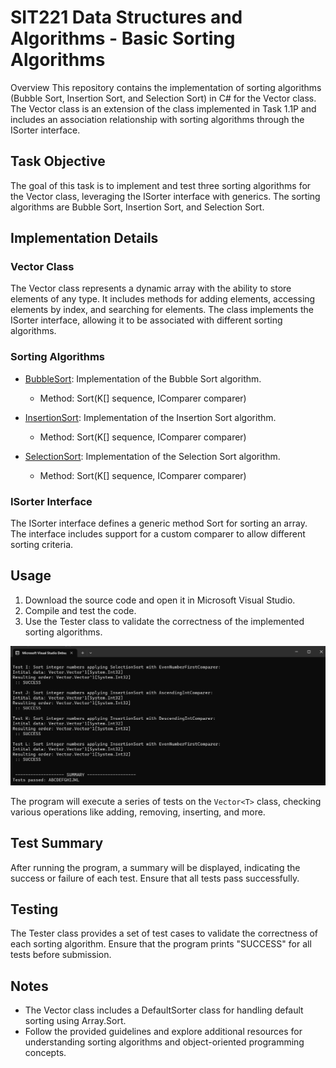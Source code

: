 # SIT221 Data Structures and Algorithms - Basic Sorting Algorithms

Overview
This repository contains the implementation of sorting algorithms (Bubble Sort, Insertion Sort, and Selection Sort) in C# for the Vector class. The Vector class is an extension of the class implemented in Task 1.1P and includes an association relationship with sorting algorithms through the ISorter interface.

## Task Objective

The goal of this task is to implement and test three sorting algorithms for the Vector class, leveraging the ISorter interface with generics. The sorting algorithms are Bubble Sort, Insertion Sort, and Selection Sort.

## Implementation Details

### Vector Class

The Vector class represents a dynamic array with the ability to store elements of any type.
It includes methods for adding elements, accessing elements by index, and searching for elements.
The class implements the ISorter interface, allowing it to be associated with different sorting algorithms.

### Sorting Algorithms

- [BubbleSort](./BasicSorting_Solutions/BubbleSort.cs): Implementation of the Bubble Sort algorithm.
  - Method: Sort<K>(K[] sequence, IComparer<K> comparer)

- [InsertionSort](./BasicSorting_Solutions/InsertionSort.cs): Implementation of the Insertion Sort algorithm.
  - Method: Sort<K>(K[] sequence, IComparer<K> comparer)

- [SelectionSort](./BasicSorting_Solutions/SelectionSort.cs): Implementation of the Selection Sort algorithm.
  - Method: Sort<K>(K[] sequence, IComparer<K> comparer)

### ISorter Interface

The ISorter interface defines a generic method Sort<K> for sorting an array.
The interface includes support for a custom comparer to allow different sorting criteria.

## Usage

1. Download the source code and open it in Microsoft Visual Studio.
2. Compile and test the code.
3. Use the Tester class to validate the correctness of the implemented sorting algorithms.

![Vector Tests](BasicSortingtestscompletedresource.png)

The program will execute a series of tests on the `Vector<T>` class, checking various operations like adding, removing, inserting, and more.

## Test Summary

After running the program, a summary will be displayed, indicating the success or failure of each test. Ensure that all tests pass successfully.

## Testing

The Tester class provides a set of test cases to validate the correctness of each sorting algorithm. Ensure that the program prints "SUCCESS" for all tests before submission.

## Notes

- The Vector class includes a DefaultSorter class for handling default sorting using Array.Sort.
- Follow the provided guidelines and explore additional resources for understanding sorting algorithms and object-oriented programming concepts.
